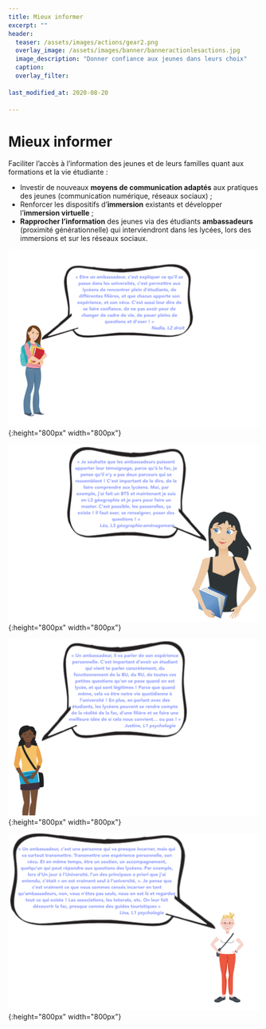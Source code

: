 ```yaml
---
title: Mieux informer
excerpt: ""
header:
  teaser: /assets/images/actions/gear2.png
  overlay_image: /assets/images/banner/banneractionlesactions.jpg
  image_description: "Donner confiance aux jeunes dans leurs choix"
  caption: 
  overlay_filter: 

last_modified_at: 2020-08-20

---
```


# Mieux informer  


Faciliter l’accès à l’information des jeunes et de leurs familles quant aux formations et la vie étudiante :
+ Investir de nouveaux **moyens de communication adaptés** aux pratiques des jeunes (communication numérique, réseaux sociaux) ;
+ Renforcer les dispositifs d’**immersion** existants et développer l’**immersion virtuelle** ;
+ **Rapprocher l’information** des jeunes via des étudiants **ambassadeurs** (proximité générationnelle) qui interviendront dans les lycées, lors des immersions et sur les réseaux sociaux.


![Nadia première année licence Droit]( /assets/images/bulles/nadiadroit.png){:height="800px" width="800px"}

![Nadia troisième année Géographie-aménagement]( /assets/images/bulles/LeaL3geo.png){:height="800px" width="800px"}


![Justine première année Psychologie]( /assets/images/bulles/BulleJustine.png){:height="800px" width="800px"}

![Lina première année Psychologie]( /assets/images/bulles/BulleLina.png){:height="800px" width="800px"}




